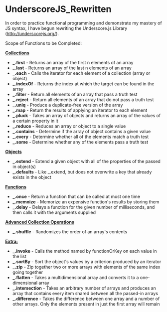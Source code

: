 # UnderscoreJS_Rewritten
In order to practice functional programming and demonstrate my mastery of JS syntax, I have begun rewriting the Underscore.js Library (http://underscorejs.org/).

Scope of Functions to be Completed:

<b><u>Collections</u></b>
<ul>
  <li><b>_.first</b> - Returns an array of the first n elements of an array</li>
  <li><b>_.last</b> - Returns an array of the last n elements of an array</li>
  <li><b>_.each</b> - Calls the iterator for each element of a collection (array or object)</li>
  <li><b>_.indexOf</b> - Returns the index at which the target can be found in the array</li>
  <li><b>_.filter</b> - Return all elements of an array that pass a truth test</li>
  <li><b>_.reject</b> - Return all elements of an array that do not pass a truth test</li>
  <li><b>_.uniq</b> - Produce a duplicate-free version of the array</li>
  <li><b>_.map</b> - Return the results of applying an iterator to each element</li>
  <li><b>_.pluck</b> - Takes an array of objects and returns an array of the values of a certain property in it</li>
  <li><b>_.reduce</b> - Reduces an array or object to a single value</li>
  <li><b>_.contains</b> - Determine if the array of object contains a given value</li>
  <li><b>_.every</b> - Determine whether all of the elements match a truth test</li>
  <li><b>_.some</b> - Determine whether any of the elements pass a truth test</li>
</ul>

<b><u>Objects</u></b>

<ul>
  <li><b>_.extend</b> - Extend a given object with all of the properties of the passed in object(s)</li>
  <li><b>_.defaults</b> - Like _.extend, but does not overwrite a key that already exists in the object</li>
</ul>

<b><u>Functions</u></b>

<ul>
  <li><b>_.once</b> - Return a function that can be called at most one time</li>
  <li><b>_.memoize</b> - Memorize an expensive function's results by storing them</li>
  <li><b>_.delay</b> - Delays a function for the given number of milliseconds, and then calls it with the arguments supplied</li>
</ul>

<b><u>Advanced Collection Operations</u></b>

<ul>
  <li><b>_.shuffle</b> - Randomizes the order of an array's contents</li>
</ul>

<b><u>Extra:</u></b>

<ul>
  <li><b>_.invoke</b> - Calls the method named by functionOrKey on each value in the list</li>
  <li><b>_.sortBy</b> - Sort the object's values by a criterion produced by an iterator</li>
  <li><b>_.zip</b> - Zip together two or more arrays with elements of the same index going together</li>
  <li><b>_.flatten</b> - Takes a multidimensional array and converts it to a one-dimensional array</li>
  <li><b>_.intersection</b> - Takes an arbitrary number of arrays and produces an array that contains every item shared between all the passed-in arrays</li>
  <li><b>_.difference</b> - Takes the difference between one array and a number of other arrays. Only the elements present in just the first array will remain</li>
</ul>
